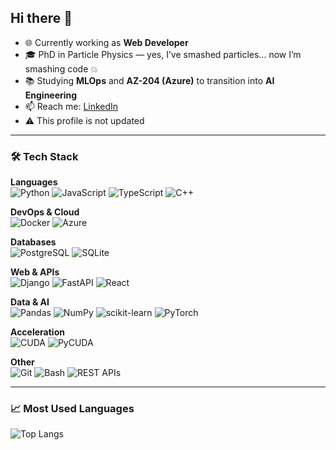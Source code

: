 ## Hi there 👋

- 🌐 Currently working as **Web Developer**
- 🎓 PhD in Particle Physics — yes, I’ve smashed particles… now I’m smashing code 💥
- 📚 Studying **MLOps** and **AZ-204 (Azure)** to transition into **AI Engineering**
- 📫 Reach me: [LinkedIn](https://www.linkedin.com/in/ramon-ruiz-fernandez)
- ⚠️ This profile is not updated

---
### 🛠 Tech Stack
**Languages**  
![Python](https://img.shields.io/badge/Python-3776AB?style=for-the-badge&logo=python&logoColor=white) ![JavaScript](https://img.shields.io/badge/JavaScript-F7DF1E?style=for-the-badge&logo=javascript&logoColor=black) ![TypeScript](https://img.shields.io/badge/TypeScript-3178C6?style=for-the-badge&logo=typescript&logoColor=white) ![C++](https://img.shields.io/badge/C++-00599C?style=for-the-badge&logo=c%2B%2B&logoColor=white)

**DevOps & Cloud**  
![Docker](https://img.shields.io/badge/Docker-2496ED?style=for-the-badge&logo=docker&logoColor=white) ![Azure](https://img.shields.io/badge/Azure-0078D4?style=for-the-badge&logo=microsoft-azure&logoColor=white)

**Databases**  
![PostgreSQL](https://img.shields.io/badge/PostgreSQL-316192?style=for-the-badge&logo=postgresql&logoColor=white) ![SQLite](https://img.shields.io/badge/SQLite-003B57?style=for-the-badge&logo=sqlite&logoColor=white)

**Web & APIs**  
![Django](https://img.shields.io/badge/Django-092E20?style=for-the-badge&logo=django&logoColor=white) ![FastAPI](https://img.shields.io/badge/FastAPI-009688?style=for-the-badge&logo=fastapi&logoColor=white) ![React](https://img.shields.io/badge/React-20232A?style=for-the-badge&logo=react&logoColor=61DAFB)

**Data & AI**  
![Pandas](https://img.shields.io/badge/Pandas-150458?style=for-the-badge&logo=pandas&logoColor=white) ![NumPy](https://img.shields.io/badge/NumPy-013243?style=for-the-badge&logo=numpy&logoColor=white) ![scikit-learn](https://img.shields.io/badge/scikit--learn-F7931E?style=for-the-badge&logo=scikit-learn&logoColor=white)   ![PyTorch](https://img.shields.io/badge/PyTorch-EE4C2C?style=for-the-badge&logo=pytorch&logoColor=white)

**Acceleration**  
![CUDA](https://img.shields.io/badge/CUDA-76B900?style=for-the-badge&logo=nvidia&logoColor=white) ![PyCUDA](https://img.shields.io/badge/PyCUDA-76B900?style=for-the-badge&logo=nvidia&logoColor=white)

**Other**  
![Git](https://img.shields.io/badge/Git-F05032?style=for-the-badge&logo=git&logoColor=white) ![Bash](https://img.shields.io/badge/Bash-4EAA25?style=for-the-badge&logo=gnubash&logoColor=white) ![REST APIs](https://img.shields.io/badge/REST%20APIs-02569B?style=for-the-badge&logo=apachespark&logoColor=white)

---

### 📈 Most Used Languages

![Top Langs](https://github-readme-stats.vercel.app/api/top-langs/?username=ramonruiz97&layout=compact&theme=tokyonight)

<!--
**ramonruiz97/ramonruiz97** is a ✨ _special_ ✨ repository because its `README.md` (this file) appears on your GitHub profile.

Here are some ideas to get you started:

- 🔭 I’m currently working on ...
- 🌱 I’m currently learning ...
- 👯 I’m looking to collaborate on ...
- 🤔 I’m looking for help with ...
- 💬 Ask me about ...
- 📫 How to reach me: ...
- 😄 Pronouns: ...
- ⚡ Fun fact: ...
-->
